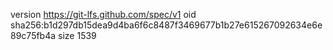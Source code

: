 version https://git-lfs.github.com/spec/v1
oid sha256:b1d297db15dea9d4ba6f6c8487f3469677b1b27e615267092634e6e89c75fb4a
size 1539
